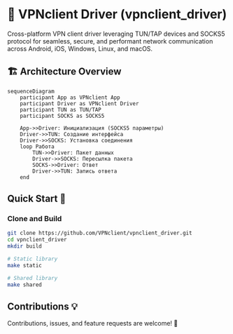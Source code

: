 # 🚀 VPNclient Driver (vpnclient_driver)

Cross-platform VPN client driver leveraging TUN/TAP devices and SOCKS5 protocol for seamless, secure, and performant network communication across Android, iOS, Windows, Linux, and macOS.

## 🏗️ Architecture Overview

```mermaid
sequenceDiagram
    participant App as VPNclient App
    participant Driver as VPNclient Driver
    participant TUN as TUN/TAP
    participant SOCKS as SOCKS5
    
    App->>Driver: Инициализация (SOCKS5 параметры)
    Driver->>TUN: Создание интерфейса
    Driver->>SOCKS: Установка соединения
    loop Работа
        TUN->>Driver: Пакет данных
        Driver->>SOCKS: Пересылка пакета
        SOCKS->>Driver: Ответ
        Driver->>TUN: Запись ответа
    end
```

## Quick Start 🏁

### Clone and Build

```bash
git clone https://github.com/VPNclient/vpnclient_driver.git
cd vpnclient_driver
mkdir build

# Static library
make static

# Shared library
make shared
```

## Contributions 💡
Contributions, issues, and feature requests are welcome! 🌟

